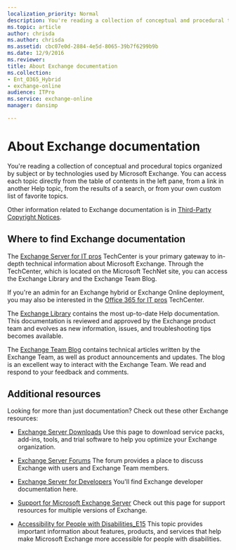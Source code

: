 ```yaml
---
localization_priority: Normal
description: You're reading a collection of conceptual and procedural topics organized by subject or by technologies used by Microsoft Exchange. You can access each topic directly from the table of contents in the left pane, from a link in another Help topic, from the results of a search, or from your own custom list of favorite topics.
ms.topic: article
author: chrisda
ms.author: chrisda
ms.assetid: cbc07e0d-2884-4e5d-8065-39b7f6299b9b
ms.date: 12/9/2016
ms.reviewer: 
title: About Exchange documentation
ms.collection:
- Ent_O365_Hybrid
- exchange-online
audience: ITPro
ms.service: exchange-online
manager: dansimp

---
```


# About Exchange documentation

You're reading a collection of conceptual and procedural topics organized by subject or by technologies used by Microsoft Exchange. You can access each topic directly from the table of contents in the left pane, from a link in another Help topic, from the results of a search, or from your own custom list of favorite topics.

Other information related to Exchange documentation is in [Third-Party Copyright Notices](https://technet.microsoft.com/library/e94f1244-acb8-4ddd-b54e-5cc37f903bbf.aspx).

## Where to find Exchange documentation

The [Exchange Server for IT pros](https://go.microsoft.com/fwlink/p/?linkid=34165) TechCenter is your primary gateway to in-depth technical information about Microsoft Exchange. Through the TechCenter, which is located on the Microsoft TechNet site, you can access the Exchange Library and the Exchange Team Blog.

If you're an admin for an Exchange hybrid or Exchange Online deployment, you may also be interested in the [Office 365 for IT pros](https://go.microsoft.com/fwlink/p/?LinkId=282341) TechCenter.

The [Exchange Library](https://go.microsoft.com/fwlink/p/?linkid=82055) contains the most up-to-date Help documentation. This documentation is reviewed and approved by the Exchange product team and evolves as new information, issues, and troubleshooting tips becomes available.

The [Exchange Team Blog](https://go.microsoft.com/fwlink/p/?LinkID=178595) contains technical articles written by the Exchange Team, as well as product announcements and updates. The blog is an excellent way to interact with the Exchange Team. We read and respond to your feedback and comments.

## Additional resources

Looking for more than just documentation? Check out these other Exchange resources:

- [Exchange Server Downloads](https://go.microsoft.com/fwlink/p/?linkId=179447) Use this page to download service packs, add-ins, tools, and trial software to help you optimize your Exchange organization.

- [Exchange Server Forums](https://go.microsoft.com/fwlink/p/?linkId=60612) The forum provides a place to discuss Exchange with users and Exchange Team members.

- [Exchange Server for Developers](https://go.microsoft.com/fwlink/p/?linkId=24705) You'll find Exchange developer documentation here.

- [Support for Microsoft Exchange Server](https://go.microsoft.com/fwlink/p/?LinkId=283967) Check out this page for support resources for multiple versions of Exchange.

- [Accessibility for People with Disabilities_E15](https://technet.microsoft.com/library/a7203ebd-ffac-4a8d-a2d0-6c8a61c8eeb8.aspx) This topic provides important information about features, products, and services that help make Microsoft Exchange more accessible for people with disabilities.




